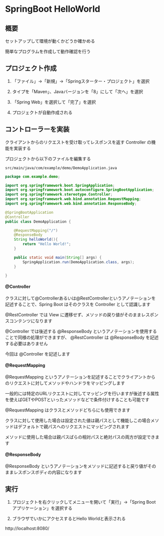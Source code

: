 # SpringBoot HelloWorld


## 概要

セットアップして環境が動くかどうか確かめる

簡単なプログラムを作成して動作確認を行う


## プロジェクト作成

1. 「ファイル」->「新規」->「Springスターター・プロジェクト」を選択

2. タイプを「Maven」、Javaバージョンを「8」にして「次へ」を選択

3. 「Spring Web」を選択して「完了」を選択

4. プロジェクトが自動作成される


## コントローラーを実装

クライアントからのリクエストを受け取ってレスポンスを返す Controller の機能を実装する

プロジェクトから以下のファイルを編集する

`src/main/java/com/example/demo/DemoApplication.java`


```Java
package com.example.demo;

import org.springframework.boot.SpringApplication;
import org.springframework.boot.autoconfigure.SpringBootApplication;
import org.springframework.stereotype.Controller;
import org.springframework.web.bind.annotation.RequestMapping;
import org.springframework.web.bind.annotation.ResponseBody;

@SpringBootApplication
@Controller
public class DemoApplication {

    @RequestMapping("/")
    @ResponseBody
    String helloWorld(){
        return "Hello World!";
    }

    public static void main(String[] args) {
        SpringApplication.run(DemoApplication.class, args);
    }

}
```

#### @Controller

クラスに対して@Controllerあるいは@RestControllerというアノテーションを記述することで、Spring Boot はそのクラスを Controller として認識します

@RestController では View に遷移せず、メソッドの戻り値がそのままレスポンスコンテンツになります

@Controller では後述する @ResponseBody というアノテーションを使用することで同様の処理ができますが、 @RestController は @ResponseBody を記述する必要はありません

今回は @Controller を記述します

#### @RequestMapping

@RequestMapping というアノテーションを記述することでクライアントからのリクエストに対してメソッドやハンドラをマッピングします

一般的には特定のURLリクエストに対してマッピングを行いますが後述する属性を使えばGETやPOSTといったメソッドなどで条件付けすることも可能です

@RequestMapping はクラスとメソッドどちらにも使用できます

クラスに対して使用した場合は設定された値は親パスとして機能しこの場合メソッドはデフォルトで親パスへのリクエストにマッピングされます

メソッドに使用した場合は親パスぱらの相対パスと絶対パスの両方が設定できます

#### @ResponseBody

@ResponseBody というアノテーションをメソッドに記述すると戻り値がそのままレスポンスボディの内容になります


## 実行

1. プロジェクトを右クリックしてメニューを開いて「実行」->「Spring Boot アプリケーション」を選択する

2. ブラウザでいかにアクセスするとHello Worldと表示される

http://localhost:8080/
